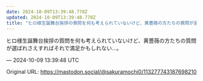 ```yaml
---
date: 2024-10-09T13:39:48.778Z
updated: 2024-10-09T13:39:48.778Z
title: "ヒロ様生誕舞台挨拶の質問を何も考えられていないけど、黄薔薇の方たちの質問が選ばれ[...]"
---
```


<p>ヒロ様生誕舞台挨拶の質問を何も考えられていないけど、黄薔薇の方たちの質問が選ばれさえすればそれで満足かもしれない…。</p>

&mdash; 2024-10-09 13:39:48 UTC

Original URL: https://mastodon.social/@sakuramochi0/113277743187698210
